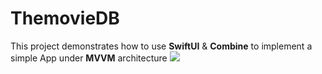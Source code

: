# ThemovieDB
This project demonstrates how to use **SwiftUI** &amp; **Combine** to implement a simple App under **MVVM** architecture
![](srcs/header.png)
